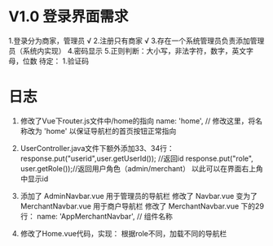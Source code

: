 # V1.0 登录界面需求
1.登录分为商家，管理员 √
2.注册只有商家  √
3.存在一个系统管理员负责添加管理员（系统内实现）
4.密码显示
5.正则判断：大小写，非法字符，数字，英文字母，位数
待定：
1.验证码

# 日志
1.  修改了Vue下router.js文件中/home的指向
    name: 'home',  // 修改这里，将名称改为 'home'
以保证导航栏的首页按钮正常指向

2.  UserController.java文件下额外添加33、34行：
    response.put("userid",user.getUserId()); //返回id
    response.put("role", user.getRole());//返回用户角色（admin/merchant）
以此可以在界面右上角中显示id

3.  添加了 AdminNavbar.vue 用于管理员的导航栏
    修改了 Navbar.vue 变为了 MerchantNavbar.vue 用于商户导航栏
    修改了 MerchantNavbar.vue 下的29行：
        name: 'AppMerchantNavbar', // 组件名称

4.  修改了Home.vue代码，实现： 
    根据role不同，加载不同的导航栏